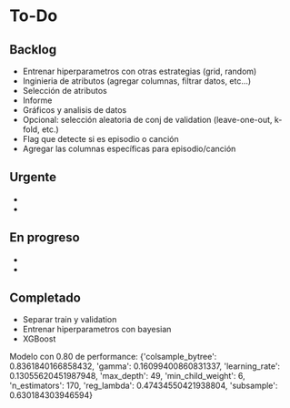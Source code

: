 # To-Do

## Backlog

- Entrenar hiperparametros con otras estrategias (grid, random)
- Inginieria de atributos (agregar columnas, filtrar datos, etc...)
- Selección de atributos
- Informe
- Gráficos y analisis de datos
- Opcional: selección aleatoria de conj de validation (leave-one-out, k-fold, etc.)
- Flag que detecte si es episodio o canción
- Agregar las columnas específicas para episodio/canción

## Urgente
- 
-

## En progreso
-
-

## Completado
- Separar train y validation
- Entrenar hiperparametros con bayesian
- XGBoost

Modelo con 0.80 de performance:
{'colsample_bytree': 0.8361840166858432, 'gamma': 0.16099400860831337, 'learning_rate': 0.13055620451987948, 'max_depth': 49, 'min_child_weight': 6, 'n_estimators': 170, 'reg_lambda': 0.47434550421938804, 'subsample': 0.630184303946594}